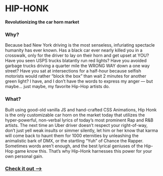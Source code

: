 # HIP-HONK
**Revolutionizing the car horn market**

### Why?

Because bad New York driving is the most senseless, infuriating spectacle humanity has ever known.
	Has a black car ever nearly killed you in a crosswalk, only for the driver to lay on their horn and get upset at YOU? Have you seen USPS trucks blatantly run red lights? Have you avoided garbage trucks driving a quarter mile the WRONG WAY down a one way street? Have you sat at intersections for a half-hour because selfish motorists would rather “block the box” than wait 2 minutes for another green light?
	I have, and I don’t have the words to express my anger — but maybe… just maybe, my favorite Hip-Hop artists do.

### What?

Built using good-old vanilla JS and hand-crafted CSS Animations, Hip Honk is the only customizable car horn on the market today that utilizes the hyper-powerful, non-verbal lyrics of today’s most prominent Rap and R&B artists.
	The next time an Uber driver doesn’t respect your right-of-way, don’t just yell weak insults or simmer silently, let him or her know that karma will come back to haunt them for 1000 eternities by unleashing the animalistic bark of DMX, or the startling “Yuh” of Chance the Rapper.
	Sometimes words aren’t enough, and the best lyrical geniuses of the Hip-Hop game know this. That’s why Hip-Honk harnesses this power for your own personal gain.
  
  
### [Check it out -->](https://mell0kat.github.io/HIP-HONK/)
